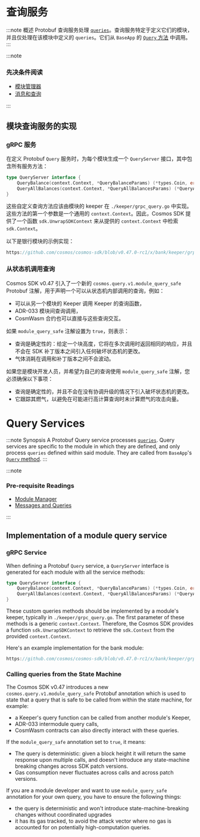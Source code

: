 # 查询服务

:::note 概述
Protobuf 查询服务处理 [`queries`](02-messages-and-queries.md#queries)。查询服务特定于定义它们的模块，并且仅处理在该模块中定义的 `queries`。它们从 `BaseApp` 的 [`Query` 方法](../../develop/advanced-concepts/00-baseapp.md#query) 中调用。
:::

:::note

### 先决条件阅读

* [模块管理器](01-module-manager.md)
* [消息和查询](02-messages-and-queries.md)

:::

## 模块查询服务的实现

### gRPC 服务

在定义 Protobuf `Query` 服务时，为每个模块生成一个 `QueryServer` 接口，其中包含所有服务方法：

```go
type QueryServer interface {
	QueryBalance(context.Context, *QueryBalanceParams) (*types.Coin, error)
	QueryAllBalances(context.Context, *QueryAllBalancesParams) (*QueryAllBalancesResponse, error)
}
```

这些自定义查询方法应该由模块的 keeper 在 `./keeper/grpc_query.go` 中实现。这些方法的第一个参数是一个通用的 `context.Context`。因此，Cosmos SDK 提供了一个函数 `sdk.UnwrapSDKContext` 来从提供的 `context.Context` 中检索 `sdk.Context`。

以下是银行模块的示例实现：

```go reference
https://github.com/cosmos/cosmos-sdk/blob/v0.47.0-rc1/x/bank/keeper/grpc_query.go
```

### 从状态机调用查询

Cosmos SDK v0.47 引入了一个新的 `cosmos.query.v1.module_query_safe` Protobuf 注解，用于声明一个可以从状态机内部调用的查询，例如：

* 可以从另一个模块的 Keeper 调用 Keeper 的查询函数，
* ADR-033 模块间查询调用，
* CosmWasm 合约也可以直接与这些查询交互。

如果 `module_query_safe` 注解设置为 `true`，则表示：

* 查询是确定性的：给定一个块高度，它将在多次调用时返回相同的响应，并且不会在 SDK 补丁版本之间引入任何破坏状态机的更改。
* 气体消耗在调用和补丁版本之间不会波动。

如果您是模块开发人员，并希望为自己的查询使用 `module_query_safe` 注解，您必须确保以下事项：

* 查询是确定性的，并且不会在没有协调升级的情况下引入破坏状态机的更改。
* 它跟踪其燃气，以避免在可能进行高计算查询时未计算燃气的攻击向量。




# Query Services

:::note Synopsis
A Protobuf Query service processes [`queries`](02-messages-and-queries.md#queries). Query services are specific to the module in which they are defined, and only process `queries` defined within said module. They are called from `BaseApp`'s [`Query` method](../../develop/advanced-concepts/00-baseapp.md#query).
:::

:::note

### Pre-requisite Readings

* [Module Manager](01-module-manager.md)
* [Messages and Queries](02-messages-and-queries.md)

:::

## Implementation of a module query service

### gRPC Service

When defining a Protobuf `Query` service, a `QueryServer` interface is generated for each module with all the service methods:

```go
type QueryServer interface {
	QueryBalance(context.Context, *QueryBalanceParams) (*types.Coin, error)
	QueryAllBalances(context.Context, *QueryAllBalancesParams) (*QueryAllBalancesResponse, error)
}
```

These custom queries methods should be implemented by a module's keeper, typically in `./keeper/grpc_query.go`. The first parameter of these methods is a generic `context.Context`. Therefore, the Cosmos SDK provides a function `sdk.UnwrapSDKContext` to retrieve the `sdk.Context` from the provided
`context.Context`.

Here's an example implementation for the bank module:

```go reference
https://github.com/cosmos/cosmos-sdk/blob/v0.47.0-rc1/x/bank/keeper/grpc_query.go
```

### Calling queries from the State Machine

The Cosmos SDK v0.47 introduces a new `cosmos.query.v1.module_query_safe` Protobuf annotation which is used to state that a query that is safe to be called from within the state machine, for example:

* a Keeper's query function can be called from another module's Keeper,
* ADR-033 intermodule query calls,
* CosmWasm contracts can also directly interact with these queries.

If the `module_query_safe` annotation set to `true`, it means:

* The query is deterministic: given a block height it will return the same response upon multiple calls, and doesn't introduce any state-machine breaking changes across SDK patch versions.
* Gas consumption never fluctuates across calls and across patch versions.

If you are a module developer and want to use `module_query_safe` annotation for your own query, you have to ensure the following things:

* the query is deterministic and won't introduce state-machine-breaking changes without coordinated upgrades
* it has its gas tracked, to avoid the attack vector where no gas is accounted for
 on potentially high-computation queries.
